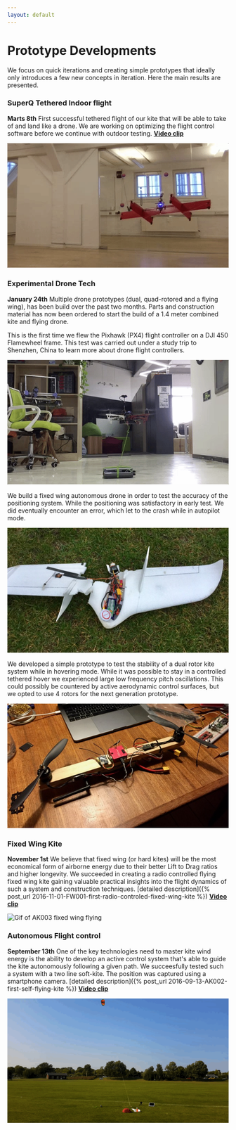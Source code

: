 ```yaml
---
layout: default
---
```


# Prototype Developments
We focus on quick iterations and creating simple prototypes that ideally only introduces a few new concepts in iteration. Here the main results are presented.

### SuperQ Tethered Indoor flight

**Marts 8th** First successful tethered flight of our kite that will be able to take of and land like a drone. We are working on optimizing the flight control software before we continue with outdoor testing. **[Video clip](https://youtu.be/QKZIdXsHDRg)**

![Gif of SuperQ flying indoor](/images/SuperQTetheredIndoor.gif)

### Experimental Drone Tech

**January 24th** Multiple drone prototypes (dual, quad-rotored and a flying wing), has been build over the past two months. Parts and construction material has now been ordered to start the build of a 1.4 meter combined kite and flying drone.


This is the first time we flew the Pixhawk (PX4) flight controller on a DJI 450 Flamewheel frame. This test was carried out under a study trip to Shenzhen, China to learn more about drone flight controllers.

![Gif of first Pixhawk Flight](/images/AK004DroneIndoor.gif)

We build a fixed wing autonomous drone in order to test the accuracy of the positioning system. While the positioning was satisfactory in early test. We did eventually encounter an error, which let to the crash while in autopilot mode.  

![Crashed fixed wing autonomous flight](/images/AK005FixedWingCrash.jpg)

We developed a simple prototype to test the stability of a dual rotor kite system while in hovering mode. While it was possible to stay in a controlled tethered hover we experienced large low frequency pitch oscillations. This could possibly be countered by active aerodynamic control surfaces, but we opted to use 4 rotors for the next generation prototype.

![Dual Rotor flight](/images/AK006DualRotor.jpg)


### Fixed Wing Kite

**November 1st** We believe that fixed wing (or hard kites) will be the most economical form of airborne energy due to their better Lift to Drag ratios and higher longevity. We succeeded in creating a radio controlled flying fixed wing kite gaining valuable practical insights into the flight dynamics of such a system and construction techniques. [detailed description]({% post_url 2016-11-01-FW001-first-radio-controled-fixed-wing-kite %}) **[Video clip](https://youtu.be/9TSOK74dM5k)**

![Gif of AK003 fixed wing flying](/images/AK003FixedWing.gif)


### Autonomous Flight control

**September 13th** One of the key technologies need to master kite wind energy is the ability to develop an active control system that's able to guide the kite autonomously following a given path. We succeesfully tested such a system with a two line soft-kite. The position was captured using a smartphone camera.  [detailed description]({% post_url 2016-09-13-AK002-first-self-flying-kite %}) **[Video clip](https://youtu.be/O_YaRTxpii8)**

![Gif of AK002 flying autonomously](/images/AK002Flying.gif)

